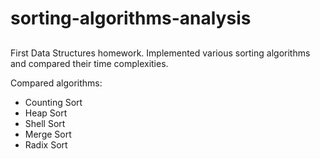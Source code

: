 # sorting-algorithms-analysis
## 

First Data Structures homework. Implemented various sorting algorithms and compared their time complexities.

Compared algorithms:
* Counting Sort
* Heap Sort
* Shell Sort
* Merge Sort
* Radix Sort
